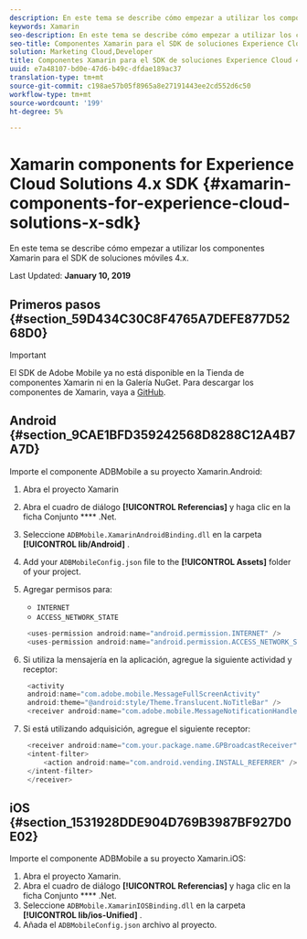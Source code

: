 ```yaml
---
description: En este tema se describe cómo empezar a utilizar los componentes Xamarin para el SDK de soluciones móviles 4.x.
keywords: Xamarin
seo-description: En este tema se describe cómo empezar a utilizar los componentes Xamarin para el SDK de soluciones móviles 4.x.
seo-title: Componentes Xamarin para el SDK de soluciones Experience Cloud 4.x
solution: Marketing Cloud,Developer
title: Componentes Xamarin para el SDK de soluciones Experience Cloud 4.x
uuid: e7a48107-bd0e-47d6-b49c-dfdae189ac37
translation-type: tm+mt
source-git-commit: c198ae57b05f8965a8e27191443ee2cd552d6c50
workflow-type: tm+mt
source-wordcount: '199'
ht-degree: 5%

---
```



# Xamarin components for Experience Cloud Solutions 4.x SDK {#xamarin-components-for-experience-cloud-solutions-x-sdk}

En este tema se describe cómo empezar a utilizar los componentes Xamarin para el SDK de soluciones móviles 4.x.

Last Updated: **January 10, 2019**

## Primeros pasos {#section_59D434C30C8F4765A7DEFE877D5268D0}

>[!IMPORTANT]
>
>El SDK de Adobe Mobile ya no está disponible en la Tienda de componentes Xamarin ni en la Galería NuGet. Para descargar los componentes de Xamarin, vaya a [GitHub](https://github.com/Adobe-Marketing-Cloud/mobile-services).

## Android {#section_9CAE1BFD359242568D8288C12A4B7A7D}

Importe el componente ADBMobile a su proyecto Xamarin.Android:

1. Abra el proyecto Xamarin
1. Abra el cuadro de diálogo **[!UICONTROL Referencias]** y haga clic en la ficha Conjunto **** .Net.
1. Seleccione `ADBMobile.XamarinAndroidBinding.dll` en la carpeta **[!UICONTROL lib/Android]** .
1. Add your `ADBMobileConfig.json` file to the **[!UICONTROL Assets]** folder of your project.
1. Agregar permisos para:

   * `INTERNET`
   * `ACCESS_NETWORK_STATE`

   ```java
    <uses-permission android:name="android.permission.INTERNET" />
    <uses-permission android:name="android.permission.ACCESS_NETWORK_STATE" />
   ```

1. Si utiliza la mensajería en la aplicación, agregue la siguiente actividad y receptor:

   ```java
    <activity 
    android:name="com.adobe.mobile.MessageFullScreenActivity" 
    android:theme="@android:style/Theme.Translucent.NoTitleBar" />
    <receiver android:name="com.adobe.mobile.MessageNotificationHandler" />
   ```

1. Si está utilizando adquisición, agregue el siguiente receptor:

   ```java
    <receiver android:name="com.your.package.name.GPBroadcastReceiver" android:exported="true">
    <intent-filter>
        <action android:name="com.android.vending.INSTALL_REFERRER" />
    </intent-filter>
    </receiver>
   ```

## iOS {#section_1531928DDE904D769B3987BF927D0E02}

Importe el componente ADBMobile a su proyecto Xamarin.iOS:

1. Abra el proyecto Xamarin.
1. Abra el cuadro de diálogo **[!UICONTROL Referencias]** y haga clic en la ficha Conjunto **** .Net.
1. Seleccione `ADBMobile.XamarinIOSBinding.dll` en la carpeta **[!UICONTROL lib/ios-Unified]** .
1. Añada el `ADBMobileConfig.json` archivo al proyecto.
